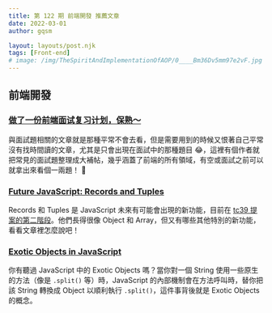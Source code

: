 ```yaml
---
title: 第 122 期 前端開發 推薦文章
date: 2022-03-01
author: gqsm

layout: layouts/post.njk
tags: [Front-end]
# image: /img/TheSpiritAndImplementationOfAOP/0____Bm36Dv5mm97e2vF.jpg
---
```


## 前端開發
<!-- summary -->

### [做了一份前端面试复习计划，保熟～](https://juejin.cn/post/7061588533214969892)

與面試題相關的文章就是那種平常不會去看，但是需要用到的時候又恨著自己平常沒有找時間讀的文章，尤其是只會出現在面試中的那種題目 😂，這裡有個作者就把常見的面試題整理成大補帖，幾乎涵蓋了前端的所有領域，有空或面試之前可以就拿出來看個一兩題！ 🙌

<!-- summary -->

### [Future JavaScript: Records and Tuples](https://dzone.com/articles/future-javascript-records-and-tuples)

Records 和 Tuples 是 JavaScript 未來有可能會出現的新功能，目前在 [tc39 提案的第二階段](https://github.com/tc39/proposal-record-tuple)。他們長得很像 Object 和 Array，但又有哪些其他特別的新功能，看看文章裡怎麼說吧！

### [Exotic Objects in JavaScript](https://blog.bitsrc.io/exotic-objects-understanding-why-javascript-behaves-so-moody-5f55e867354f)

你有聽過 JavaScript 中的 Exotic Objects 嗎？當你對一個 String 使用一些原生的方法（像是 `.split()` 等）時，JavaScript 的內部機制會在方法呼叫時，替你把該 String 轉換成 Object 以順利執行 `.split()`，這件事背後就是 Exotic Objects 的概念。
